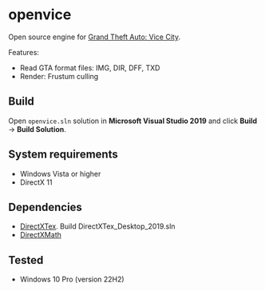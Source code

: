 # openvice
Open source engine for [Grand Theft Auto: Vice City](https://www.rockstargames.com/games/vicecity).

Features:
* Read GTA format files: IMG, DIR, DFF, TXD
* Render: Frustum culling

## Build 
Open `openvice.sln` solution in **Microsoft Visual Studio 2019** and click **Build** -> **Build Solution**.

## System requirements
* Windows Vista or higher
* DirectX 11

## Dependencies
* [DirectXTex](https://github.com/microsoft/DirectXTex). Build DirectXTex_Desktop_2019.sln
* [DirectXMath](https://github.com/microsoft/DirectXMath)

## Tested
* Windows 10 Pro (version 22H2)
